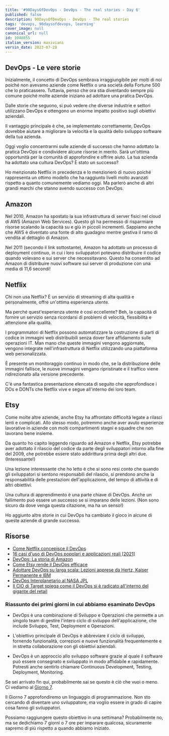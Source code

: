 ```yaml
---
title: '#90DaysOfDevOps - DevOps - The real stories - Day 6'
published: false
description: 90DaysOfDevOps - DevOps - The real stories
tags: 'devops, 90daysofdevops, learning'
cover_image: null
canonical_url: null
id: 1048855
italian_version: maxiviani
versin_date: 2023-07-28
---
```


## DevOps - Le vere storie

Inizialmente, il concetto di DevOps sembrava irraggiungibile per molti di noi poiché non avevamo aziende come Netflix o una società della Fortune 500 che lo praticassero. Tuttavia, penso che ora stia diventando sempre più comune poiché molte aziende iniziano ad adottare una pratica DevOps.

Dalle storie che seguono, si può vedere che diverse industrie e settori utilizzano DevOps e ottengono un enorme impatto positivo sugli obiettivi aziendali.

Il vantaggio principale è che, se implementato correttamente, DevOps dovrebbe aiutare a migliorare la velocità e la qualità dello sviluppo software della tua azienda.

Oggi voglio concentrarmi sulle aziende di successo che hanno adottato la pratica DevOps e condividere alcune risorse in merito. Sarà un'ottima opportunità per la comunità di approfondire e offrire aiuto. La tua azienda ha adottato una cultura DevOps? È stato un successo?

Ho menzionato Netflix in precedenza e lo menzionerò di nuovo poiché rappresenta un ottimo modello che ha raggiunto livelli molto avanzati rispetto a quanto comunemente vediamo oggi. Ma parlerò anche di altri grandi marchi che stanno avendo successo con DevOps.

## Amazon

Nel 2010, Amazon ha spostato la sua infrastruttura di server fisici nel cloud di AWS (Amazon Web Services). Questo gli ha permesso di risparmiare risorse scalando la capacità su e giù in piccoli incrementi. Sappiamo anche che AWS è diventato una fonte di alto guadagno mentre gestiva il ramo di vendita al dettaglio di Amazon.

Nel 2011 (secondo il link sottostante), Amazon ha adottato un processo di deployment continuo, in cui i loro sviluppatori potevano distribuire il codice quando volevano e sui server che necessitavano. Questo ha consentito ad Amazon di distribuire nuovi software sui server di produzione con una media di 11,6 secondi!

## Netflix

Chi non usa Netflix? È un servizio di streaming di alta qualità e personalmente, offre un'ottima esperienza utente.

Ma perché quest'esperienza utente è così eccellente? Beh, la capacità di fornire un servizio senza ricordarsi di problemi di velocità, flessibilità e attenzione alla qualità.

I programmatori di Netflix possono automatizzare la costruzione di parti di codice in immagini web distribuibili senza dover fare affidamento sulle operazioni IT. Man mano che queste immagini vengono aggiornate, vengono integrate nell'infrastruttura di Netflix utilizzando una piattaforma web personalizzata.

È presente un monitoraggio continuo in modo che, se la distribuzione delle immagini fallisce, le nuove immagini vengano ripristinate e il traffico viene ridirezionato alla versione precedente.

C'è una fantastica presentazione elencata di seguito che approfondisce i DOs e DONTs che Netflix vive e segue all'interno dei loro team.

## Etsy

Come molte altre aziende, anche Etsy ha affrontato difficoltà legate a rilasci lenti e complicati. Allo stesso modo, potremmo anche aver avuto esperienze lavorative in aziende con molti compartimenti stagni e squadre che non lavorano bene insieme.

Da quanto ho capito leggendo riguardo ad Amazon e Netflix, Etsy potrebbe aver adottato il rilascio del codice da parte degli sviluppatori intorno alla fine del 2009, che potrebbe essere stato addirittura prima degli altri due. (Interessante!)

Una lezione interessante che ho letto è che si sono resi conto che quando gli sviluppatori si sentono responsabili del rilascio, si prendono anche la responsabilità delle prestazioni dell'applicazione, del tempo di attività e di altri obiettivi.

Una cultura di apprendimento è una parte chiave di DevOps. Anche un fallimento può essere un successo se si imparano delle lezioni. (Non sono sicuro da dove venga questa citazione, ma ha un senso!)

Ho aggiunto altre storie in cui DevOps ha cambiato il gioco in alcune di queste aziende di grande successo.

## Risorse

- [Come Netflix concepisce il DevOps](https://www.youtube.com/watch?v=UTKIT6STSVM)
- [16 casi d'uso di DevOps popolari e applicazioni reali [2021]](https://www.upgrad.com/blog/devops-use-cases-applications/)
- [DevOps: La storia di Amazon](https://www.youtube.com/watch?v=ZzLa0YEbGIY)
- [Come Etsy rende il DevOps efficace](https://www.networkworld.com/article/2886672/how-etsy-makes-devops-work.html)
- [Adottare DevOps su larga scala: Lezioni apprese da Hertz, Kaiser Permanente e lBM](https://www.youtube.com/watch?v=gm18-gcgXRY)
- [DevOps Interplanetario al NASA JPL](https://www.usenix.org/conference/lisa16/technical-sessions/presentation/isla)
- [Il CIO di Target spiega come il DevOps si è radicato all'interno del gigante del retail](https://enterprisersproject.com/article/2017/1/target-cio-explains-how-devops-took-root-inside-retail-giant)

### Riassunto dei primi giorni in cui abbiamo esaminato DevOps

- DevOps è una combinazione di Sviluppo e Operazioni che permette a un singolo team di gestire l'intero ciclo di sviluppo dell'applicazione, che include Sviluppo, Test, Deployment e Operazioni.

- L'obiettivo principale di DevOps è abbreviare il ciclo di sviluppo, fornendo funzionalità, correzioni e nuove funzionalità frequentemente e in stretta collaborazione con gli obiettivi aziendali.

- DevOps è un approccio allo sviluppo software grazie al quale il software può essere consegnato e sviluppato in modo affidabile e rapidamente. Potresti anche sentirlo chiamare Continuous Development, Testing, Deployment, Monitoring.

Se sei arrivato fin qui, probabilmente sai se questo è ciò che vuoi o meno. Ci vediamo al [Giorno 7](day07.md).

Il Giorno 7 approfondiremo un linguaggio di programmazione. Non sto cercando di diventare uno sviluppatore, ma voglio essere in grado di capire cosa fanno gli sviluppatori.

Possiamo raggiungere questo obiettivo in una settimana? Probabilmente no, ma se dedichiamo 7 giorni o 7 ore per imparare qualcosa, sicuramente sapremo di più rispetto a quando abbiamo iniziato.